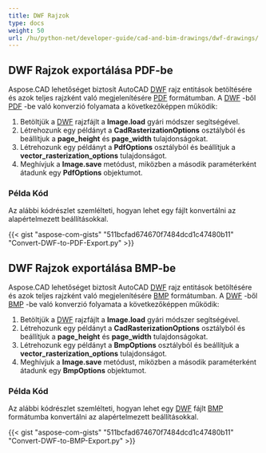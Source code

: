 ```yaml
---
title: DWF Rajzok
type: docs
weight: 50
url: /hu/python-net/developer-guide/cad-and-bim-drawings/dwf-drawings/
---
```


## **DWF Rajzok exportálása PDF-be**

Aspose.CAD lehetőséget biztosít AutoCAD [DWF](https://docs.fileformat.com/cad/dwf/) rajz entitások betöltésére és azok teljes rajzként való megjelenítésére [PDF](https://docs.fileformat.com/pdf/) formátumban. A [DWF](https://docs.fileformat.com/cad/dwf/) -ből [PDF](https://docs.fileformat.com/pdf/) -be való konverzió folyamata a következőképpen működik:

1. Betöltjük a [DWF](https://docs.fileformat.com/cad/dwf/) rajzfájlt a **Image.load** gyári módszer segítségével.
1. Létrehozunk egy példányt a **CadRasterizationOptions** osztályból és beállítjuk a **page_height** és **page_width** tulajdonságokat.
1. Létrehozunk egy példányt a **PdfOptions** osztályból és beállítjuk a **vector_rasterization_options** tulajdonságot.
1. Meghívjuk a **Image.save** metódust, miközben a második paraméterként átadunk egy **PdfOptions** objektumot.

### Példa Kód

Az alábbi kódrészlet szemlélteti, hogyan lehet egy fájlt konvertálni az alapértelmezett beállításokkal.


{{< gist "aspose-com-gists" "511bcfad674670f7484dcd1c47480b11" "Convert-DWF-to-PDF-Export.py" >}}

## **DWF Rajzok exportálása BMP-be**

Aspose.CAD lehetőséget biztosít AutoCAD [DWF](https://docs.fileformat.com/cad/dwf/) rajz entitások betöltésére és azok teljes rajzként való megjelenítésére [BMP](https://docs.fileformat.com/image/bmp/) formátumban. A [DWF](https://docs.fileformat.com/cad/dwf/) -ből [BMP](https://docs.fileformat.com/image/bmp/) -be való konverzió folyamata a következőképpen működik:

1. Betöltjük a [DWF](https://docs.fileformat.com/cad/dwf/) rajzfájlt a **Image.load** gyári módszer segítségével.
1. Létrehozunk egy példányt a **CadRasterizationOptions** osztályból és beállítjuk a **page_height** és **page_width** tulajdonságokat.
1. Létrehozunk egy példányt a **BmpOptions** osztályból és beállítjuk a **vector_rasterization_options** tulajdonságot.
1. Meghívjuk a **Image.save** metódust, miközben a második paraméterként átadunk egy **BmpOptions** objektumot.

### Példa Kód

Az alábbi kódrészlet szemlélteti, hogyan lehet egy [DWF](https://docs.fileformat.com/cad/dwf/) fájlt [BMP](https://docs.fileformat.com/image/bmp/) formátumba konvertálni az alapértelmezett beállításokkal.

{{< gist "aspose-com-gists" "511bcfad674670f7484dcd1c47480b11" "Convert-DWF-to-BMP-Export.py" >}}
